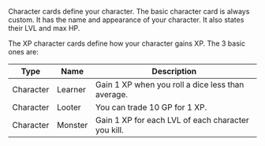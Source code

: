 Character cards define your character.
The basic character card is always custom.
It has the name and appearance of your character.
It also states their LVL and max HP.

The XP character cards define how your character gains XP.
The 3 basic ones are:

| Type | Name | Description |
| ---- | ---- | ---- |
| Character | Learner | Gain 1 XP when you roll a dice less than average. |
| Character | Looter | You can trade 10 GP for 1 XP. |
| Character | Monster | Gain 1 XP for each LVL of each character you kill. |

